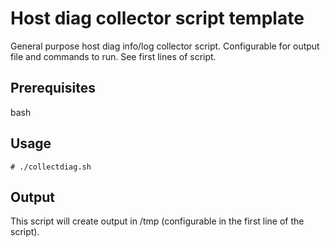 # Host diag collector script template

General purpose host diag info/log collector script. Configurable for output file and commands to run. See first lines of script.

## Prerequisites

bash

## Usage

```
# ./collectdiag.sh
```

## Output

This script will create output in /tmp (configurable in the first line of the script).
